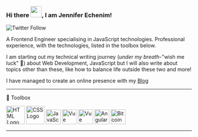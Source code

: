 ### Hi there <img src="https://raw.githubusercontent.com/MartinHeinz/MartinHeinz/master/wave.gif" width="30px">, I am Jennifer Echenim!

![Twitter Follow](https://img.shields.io/twitter/follow/Jennie_von?style=social)

A Frontend Engineer specialising in JavaScript technologies. Professional experience, with the technologies, listed in the toolbox below.

I am starting out my technical writing journey (*under my breath*-"wish me luck" 🤞) about Web Development, JavaScript but I will also write about topics other than these, like how to balance life outside these two and more!

I have managed to create an online presence with my <a href="https://www.jennievon.com">Blog</a>

---

🧰 Toolbox

<span><img src="https://cdn.worldvectorlogo.com/logos/html5.svg" alt="HTML Logo" width="50" height="50"/>
<img src="https://cdn.worldvectorlogo.com/logos/css3.svg" alt="CSS Logo" width="50" height="50"/>
<img src="https://cdn.worldvectorlogo.com/logos/javascript.svg" alt="JavaScript Logo" width="40" height="40"/>
<img src="https://cdn.worldvectorlogo.com/logos/typescript.svg" alt="Vue Logo" width="40" height="40"/>
<img src="https://cdn.worldvectorlogo.com/logos/vue-9.svg" alt="Vue Logo" width="40" height="40"/>
<img src="https://cdn.worldvectorlogo.com/logos/angular-icon-1.svg" alt="Angular Logo" width="40" height="40"/>
<img src="https://cdn.worldvectorlogo.com/logos/bitcoin.svg" alt="Bitcoin Logo" width="40" height="40"/></span>

---


<!--
**Jennievon/Jennievon** is a ✨ _special_ ✨ repository because its `README.md` (this file) appears on your GitHub profile.

Here are some ideas to get you started:

- 🔭 I’m currently working on ...
- 🌱 I’m currently learning ...
- 👯 I’m looking to collaborate on ...
- 🤔 I’m looking for help with ...
- 💬 Ask me about ...
- 📫 How to reach me: ...
- 😄 Pronouns: ...
- ⚡ Fun fact: ...
-->
